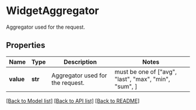 # WidgetAggregator

Aggregator used for the request.
## Properties
Name | Type | Description | Notes
------------ | ------------- | ------------- | -------------
**value** | **str** | Aggregator used for the request. |  must be one of ["avg", "last", "max", "min", "sum", ]

[[Back to Model list]](README.md#documentation-for-models) [[Back to API list]](README.md#documentation-for-api-endpoints) [[Back to README]](README.md)


